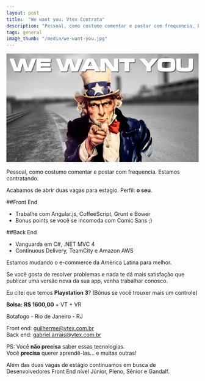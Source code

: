 ```yaml
---
layout: post
title:  "We want you. Vtex Contrata"
description: "Pessoal, como costumo comentar e postar com frequencia. Estamos contratando."
tags: general
image_thumb: "/media/we-want-you.jpg"
---
```


![We want you](/media/we-want-you.jpg)

Pessoal, como costumo comentar e postar com frequencia. Estamos contratando.

Acabamos de abrir duas vagas para estagio. Perfil: **o seu**.

<!--more-->

##Front End
* Trabalhe com Angular.js, CoffeeScript, Grunt e Bower
* Bonus points se você se incomoda com Comic Sans ;)

##Back End
* Vanguarda em C#, .NET MVC 4
* Continuous Delivery, TeamCity e Amazon AWS


Estamos mudando o   e-commerce da América Latina para melhor.

Se você gosta de resolver problemas e nada te dá mais satisfação que publicar uma versão nova da sua app, venha trabalhar conosco.

Eu citei que temos **Playstation 3**? (Bônus se você trouxer mais um controle)

**Bolsa:** 
**R$ 1600,00** + VT + VR

Botafogo - Rio de Janeiro - RJ

Front end: [guilherme@vtex.com.br](mailto:guilherme@vtex.com.br)<br />
Back end: [gabriel.arrais@vtex.com.br](mailto:gabriel.arrais@vtex.com.br)

PS: Você **não precisa** saber essas tecnologias. <br />
Você **precisa** querer aprendê-las… e muitas outras!

Além das duas vagas de estágio continuamos em busca de Desenvolvedores Front End nível Júnior, Pleno, Sênior e Gandalf.
